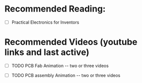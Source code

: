 
# Recommended Reading:

- [ ] Practical Electronics for Inventors

# Recommended Videos (youtube links and last active)

- [ ] TODO PCB Fab Animation -- two or three videos
- [ ] TODO PCB assembly Animation -- two or three videos

